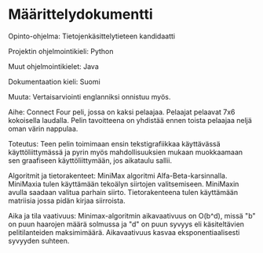 # Määrittelydokumentti

Opinto-ohjelma: Tietojenkäsittelytieteen kandidaatti

Projektin ohjelmointikieli: Python

Muut ohjelmointikielet: Java

Dokumentaation kieli: Suomi

Muuta: Vertaisarviointi englanniksi onnistuu myös.

Aihe: Connect Four peli, jossa on kaksi pelaajaa. Pelaajat pelaavat 7x6 kokoisella laudalla. Pelin tavoitteena on yhdistää ennen toista pelaajaa neljä oman värin nappulaa.

Toteutus: Teen pelin toimimaan ensin tekstigrafiikkaa käyttävässä käyttöliittymässä ja pyrin myös mahdollisuuksien mukaan muokkaamaan sen graafiseen käyttöliittymään, jos aikataulu sallii.

Algoritmit ja tietorakenteet: MiniMax algoritmi Alfa-Beta-karsinnalla. MiniMaxia tulen käyttämään tekoälyn siirtojen valitsemiseen. MiniMaxin avulla saadaan valitua parhain siirto. Tietorakenteena tulen käyttämään matriisia jossa pidän kirjaa siirroista.

Aika ja tila vaativuus: Minimax-algoritmin aikavaativuus on O(b^d), missä "b" on puun haarojen määrä solmussa ja "d" on puun syvyys eli käsiteltävien pelitilanteiden maksimimäärä. Aikavaativuus kasvaa eksponentiaalisesti syvyyden suhteen.

